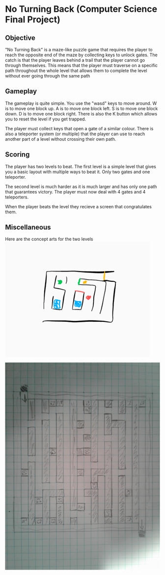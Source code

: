 # No Turning Back (Computer Science Final Project)

## Objective

"No Turning Back" is a maze-like puzzle game that requires the player to reach the opposite end of the maze by collecting keys to unlock gates.
The catch is that the player leaves behind a trail that the player cannot go through themselves.
This means that the player must traverse on a specific path throughout the whole level that allows them to complete the level without ever going through the same path

## Gameplay
The gameplay is quite simple. 
You use the "wasd" keys to move around.
W is to move one block up.
A is to move one block left.
S is to move one block down.
D is to move one block right.
There is also the K button which allows you to reset the level if you get trapped.

The player must collect keys that open a gate of a similar colour.
There is also a teleporter system (or multiple) that the player can use to reach another part of a level without crossing their own path.

## Scoring
The player has two levels to beat. 
The first level is a simple level that gives you a basic layout with multiple ways to beat it. 
Only two gates and one teleporter.

The second level is much harder as it is much larger and has only one path that guarantees victory.
The player must now deal with 4 gates and 4 teleporters.

When the player beats the level they recieve a screen that congratulates them.

## Miscellaneous
Here are the concept arts for the two levels
![The first basic concept art for a simple level. The extra key was removed as it was useless](https://github.com/StRobertCHSCS/final-project-victor/blob/master/images/rtfyguhi.PNG)

![The concept art for the second level, planned out on actual grid paper](https://github.com/StRobertCHSCS/final-project-victor/blob/master/images/20190619_200329.jpg)
